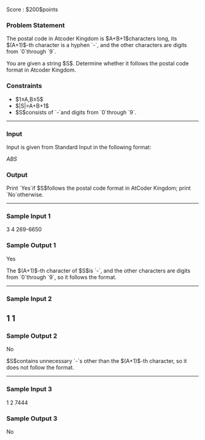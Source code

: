 
<div>

<span>

<span>

<p>
Score : $200$points
</p>

<div>

<section>

### **Problem Statement**

<p>
The postal code in Atcoder Kingdom is $A+B+1$characters long, its $(A+1)$-th character is a hyphen `-`, and the other characters are digits from `0`through `9`.
</p>

<p>
You are given a string $S$. Determine whether it follows the postal code format in Atcoder Kingdom.
</p>

</section>

</div>

<div>

<section>

### **Constraints**

<ul>

<li>
$1≤A,B≤5$
</li>

<li>
$|S|=A+B+1$
</li>

<li>
$S$consists of `-`and digits from `0`through `9`.
</li>

</ul>

</section>

</div>

---

<div>

<div>

<section>

### **Input**

<p>
Input is given from Standard Input in the following format:
</p>

<div>

$A$$B$$S$
</div>

</section>

</div>

<div>

<section>

### **Output**

<p>
Print `Yes`if $S$follows the postal code format in AtCoder Kingdom; print `No`otherwise.
</p>

</section>

</div>

</div>

---

<div>

<section>

### **Sample Input 1**

<div>

3 4
269-6650

</div>

</section>

</div>

<div>

<section>

### **Sample Output 1**

<div>

Yes

</div>

<p>
The $(A+1)$-th character of $S$is `-`, and the other characters are digits from `0`through `9`, so it follows the format.
</p>

</section>

</div>

---

<div>

<section>

### **Sample Input 2**

<div>

1 1
---

</div>

</section>

</div>

<div>

<section>

### **Sample Output 2**

<div>

No

</div>

<p>
$S$contains unnecessary `-`s other than the $(A+1)$-th character, so it does not follow the format.
</p>

</section>

</div>

---

<div>

<section>

### **Sample Input 3**

<div>

1 2
7444

</div>

</section>

</div>

<div>

<section>

### **Sample Output 3**

<div>

No

</div>

</section>

</div>

</span>

</span>

</div>
